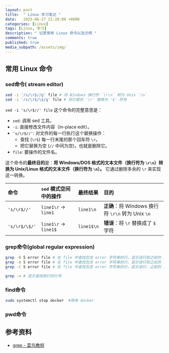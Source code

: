 ```yaml
---
layout: post
title:  " Linux 学习笔记 "
date:   2025-06-27 22:20:00 +0800
categories: [Linux]
tags: [Linux, 学习]
description: " 记录常用 Linux 命令以及示例 "
comments: true
published: true
media_subpath: /assets/img/
---
```


## 常用 Linux 命令

### **sed命令( stream editor)**
  
```bash
sed -i '/s/\r$//g' file # 将 Windows 换行符 `\r\n` 转为 Unix `\n`
sed -i '/s/\r$/\$/g' file # 将行尾的 '\r' 替换为 '$' 符号
```

`sed -i 's/\r$//' file` 这个命令的完整意思是：

-   `sed`: 调用 sed 工具。
-   `-i`: 直接修改文件内容（in-place edit）。
-   `'s/\r$//'`: 对文件的每一行执行这个替换操作：
    -   查找 (`\r$`) 每一行末尾的那个回车符 `\r`。
    -   把它替换为空 (`//` 中间为空)，也就是删除它。
-   `file`: 要操作的文件名。

这个命令的**最终目的**是：**将 Windows/DOS 格式的文本文件（换行符为 `\r\n`）转换为 Unix/Linux 格式的文本文件（换行符为 `\n`）。** 它通过删除多余的 `\r` 来实现这一转换。  

| 命令          | `sed` 模式空间中的操作 | 最终结果   | 目的                                              |
| :------------ | :--------------------- | :--------- | :------------------------------------------------ |
| `'s/\r$//'`   | `line1\r`  -> `line1`  | `line1\n`  | **正确**：将 Windows 换行符 `\r\n` 转为 Unix `\n` |
| `'s/\r$/\$/'` | `line1\r`  -> `line1$` | `line1$\n` | **错误**：将 `\r` 替换成了 `$` 字符               |



### **grep命令(global regular expression)**

```bash
grep -B 5 error file # 在 file 中查找包含 error 字符串的行，显示该行和之前的 5 行
grep -A 5 error file # 在 file 中查找包含 error 字符串的行，显示该行和之后的 5 行
grep -C 5 error file # 在 file 中查找包含 error 字符串的行，显示该行、之前的 5 行和之后的 5 行

grep -n # 显示查找到行的行号
```


### **find命令**
  
```bash
sudo systemctl stop docker  #停用 docker 
```

### **pwd命令**

## 参考资料

- [grep - 菜鸟教程](https://www.runoob.com/linux/linux-comm-grep.html)




